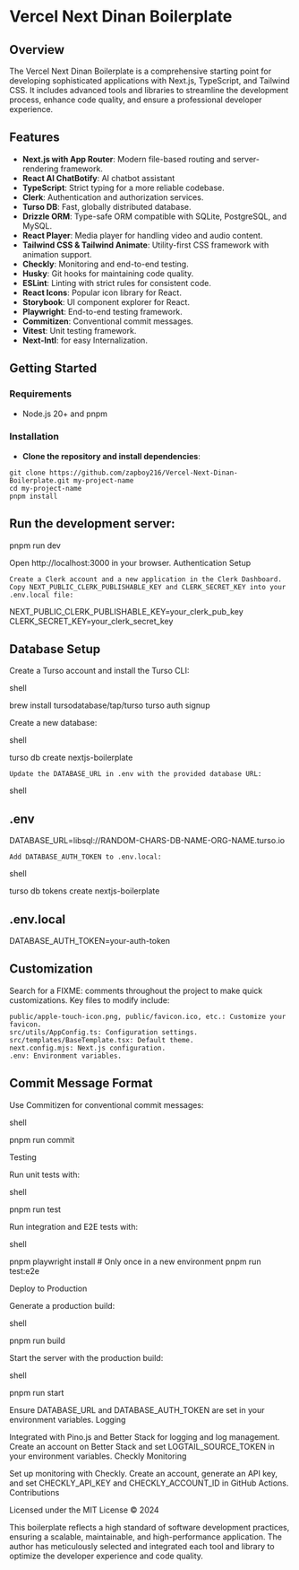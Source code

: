 # Vercel Next Dinan Boilerplate

## Overview

The Vercel Next Dinan Boilerplate is a comprehensive starting point for developing sophisticated applications with Next.js, TypeScript, and Tailwind CSS. It includes advanced tools and libraries to streamline the development process, enhance code quality, and ensure a professional developer experience.

## Features  

- **Next.js with App Router**: Modern file-based routing and server-rendering framework.
- **React AI ChatBotify**: AI chatbot assistant
- **TypeScript**: Strict typing for a more reliable codebase.
- **Clerk**: Authentication and authorization services.
- **Turso DB**: Fast, globally distributed database.
- **Drizzle ORM**: Type-safe ORM compatible with SQLite, PostgreSQL, and MySQL.
- **React Player**: Media player for handling video and audio content.
- **Tailwind CSS & Tailwind Animate**: Utility-first CSS framework with animation support.
- **Checkly**: Monitoring and end-to-end testing.
- **Husky**: Git hooks for maintaining code quality.
- **ESLint**: Linting with strict rules for consistent code.
- **React Icons**: Popular icon library for React.
- **Storybook**: UI component explorer for React.
- **Playwright**: End-to-end testing framework.
- **Commitizen**: Conventional commit messages.
- **Vitest**: Unit testing framework.
- **Next-Intl**: for easy Internalization.

## Getting Started

### Requirements

- Node.js 20+ and pnpm

### Installation

- **Clone the repository and install dependencies**:

```shell
git clone https://github.com/zapboy216/Vercel-Next-Dinan-Boilerplate.git my-project-name
cd my-project-name
pnpm install
```
## Run the development server:



pnpm run dev

Open http://localhost:3000 in your browser.
Authentication Setup

    Create a Clerk account and a new application in the Clerk Dashboard.
    Copy NEXT_PUBLIC_CLERK_PUBLISHABLE_KEY and CLERK_SECRET_KEY into your .env.local file:


NEXT_PUBLIC_CLERK_PUBLISHABLE_KEY=your_clerk_pub_key
CLERK_SECRET_KEY=your_clerk_secret_key

## Database Setup
Create a Turso account and install the Turso CLI:

shell

  brew install tursodatabase/tap/turso
  turso auth signup

Create a new database:

shell

turso db create nextjs-boilerplate

    Update the DATABASE_URL in .env with the provided database URL:

shell

## .env
DATABASE_URL=libsql://RANDOM-CHARS-DB-NAME-ORG-NAME.turso.io

    Add DATABASE_AUTH_TOKEN to .env.local:

shell

turso db tokens create nextjs-boilerplate

## .env.local
DATABASE_AUTH_TOKEN=your-auth-token



## Customization

Search for a FIXME: comments throughout the project to make quick customizations. Key files to modify include:

    public/apple-touch-icon.png, public/favicon.ico, etc.: Customize your favicon.
    src/utils/AppConfig.ts: Configuration settings.
    src/templates/BaseTemplate.tsx: Default theme.
    next.config.mjs: Next.js configuration.
    .env: Environment variables.

## Commit Message Format

Use Commitizen for conventional commit messages:

shell

pnpm run commit

Testing

Run unit tests with:

shell

pnpm run test

Run integration and E2E tests with:

shell

pnpm playwright install # Only once in a new environment
pnpm run test:e2e

Deploy to Production

Generate a production build:

shell

pnpm run build

Start the server with the production build:

shell

pnpm run start

Ensure DATABASE_URL and DATABASE_AUTH_TOKEN are set in your environment variables.
Logging

Integrated with Pino.js and Better Stack for logging and log management. Create an account on Better Stack and set LOGTAIL_SOURCE_TOKEN in your environment variables.
Checkly Monitoring

Set up monitoring with Checkly. Create an account, generate an API key, and set CHECKLY_API_KEY and CHECKLY_ACCOUNT_ID in GitHub Actions.
Contributions


Licensed under the MIT License © 2024

This boilerplate reflects a high standard of software development practices, ensuring a scalable, maintainable, and high-performance application. The author has meticulously selected and integrated each tool and library to optimize the developer experience and code quality.
